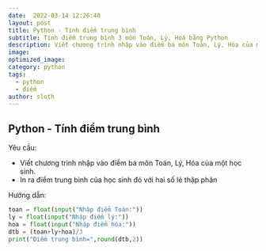 ```yaml
---
date:  2022-03-14 12:26:40
layout: post
title: Python - Tính điểm trung bình
subtitle: Tính điểm trung bình 3 môn Toán, Lý, Hoá bằng Python
description: Viết chương trình nhập vào điểm ba môn Toán, Lý, Hóa của một học sinh. In ra điểm trung bình của học sinh đó với hai số lẻ thập phân.
image: 
optimized_image: 
category: python
tags:
  - python
  - điểm
author: sloth
---
```


## Python - Tính điểm trung bình

Yêu cầu:

- Viết chương trình nhập vào điểm ba môn Toán, Lý, Hóa của một học sinh.
- In ra điểm trung bình của học sinh đó với hai số lẻ thập phân

Hướng dẫn: 

```python
toan = float(input("Nhập điểm Toán:"))
ly = float(input("Nhập điểm lý:"))
hoa = float(input("Nhập điểm hóa:"))
dtb = (toan+ly+hoa)/3
print("Điểm trung bình=",round(dtb,2))
```


